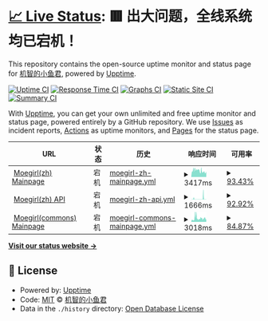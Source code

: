 # [📈 Live Status](https://dragon-fish.github.io/moegirl-uptime): <!--live status--> **🟥 出大问题，全线系统均已宕机！**

This repository contains the open-source uptime monitor and status page for [机智的小鱼君](https://blog.wjghj.cn), powered by [Upptime](https://github.com/upptime/upptime).

[![Uptime CI](https://github.com/dragon-fish/moegirl-uptime/workflows/Uptime%20CI/badge.svg)](https://github.com/dragon-fish/moegirl-uptime/actions?query=workflow%3A%22Uptime+CI%22)
[![Response Time CI](https://github.com/dragon-fish/moegirl-uptime/workflows/Response%20Time%20CI/badge.svg)](https://github.com/dragon-fish/moegirl-uptime/actions?query=workflow%3A%22Response+Time+CI%22)
[![Graphs CI](https://github.com/dragon-fish/moegirl-uptime/workflows/Graphs%20CI/badge.svg)](https://github.com/dragon-fish/moegirl-uptime/actions?query=workflow%3A%22Graphs+CI%22)
[![Static Site CI](https://github.com/dragon-fish/moegirl-uptime/workflows/Static%20Site%20CI/badge.svg)](https://github.com/dragon-fish/moegirl-uptime/actions?query=workflow%3A%22Static+Site+CI%22)
[![Summary CI](https://github.com/dragon-fish/moegirl-uptime/workflows/Summary%20CI/badge.svg)](https://github.com/dragon-fish/moegirl-uptime/actions?query=workflow%3A%22Summary+CI%22)

With [Upptime](https://upptime.js.org), you can get your own unlimited and free uptime monitor and status page, powered entirely by a GitHub repository. We use [Issues](https://github.com/dragon-fish/moegirl-uptime/issues) as incident reports, [Actions](https://github.com/dragon-fish/moegirl-uptime/actions) as uptime monitors, and [Pages](https://dragon-fish.github.io/moegirl-uptime) for the status page.

<!--start: status pages-->
<!-- This summary is generated by Upptime (https://github.com/upptime/upptime) -->
<!-- Do not edit this manually, your changes will be overwritten -->
<!-- prettier-ignore -->
| URL | 状态 | 历史 | 响应时间 | 可用率 |
| --- | ------ | ------- | ------------- | ------ |
| <img alt="" src="https://favicons.githubusercontent.com/zh.moegirl.org.cn" height="13"> [Moegirl(zh) Mainpage](https://zh.moegirl.org.cn/Mainpage) | 宕机 | [moegirl-zh-mainpage.yml](https://github.com/Dragon-Fish/moegirl-uptime/commits/HEAD/history/moegirl-zh-mainpage.yml) | <details><summary><img alt="响应时间趋势" src="./graphs/moegirl-zh-mainpage/response-time-week.png" height="20"> 3417ms</summary><br><a href="https://mgp-status.wjghj.cn/history/moegirl-zh-mainpage"><img alt="响应时间 3937" src="https://img.shields.io/endpoint?url=https%3A%2F%2Fraw.githubusercontent.com%2FDragon-Fish%2Fmoegirl-uptime%2FHEAD%2Fapi%2Fmoegirl-zh-mainpage%2Fresponse-time.json"></a><br><a href="https://mgp-status.wjghj.cn/history/moegirl-zh-mainpage"><img alt="24小时响应时间 2944" src="https://img.shields.io/endpoint?url=https%3A%2F%2Fraw.githubusercontent.com%2FDragon-Fish%2Fmoegirl-uptime%2FHEAD%2Fapi%2Fmoegirl-zh-mainpage%2Fresponse-time-day.json"></a><br><a href="https://mgp-status.wjghj.cn/history/moegirl-zh-mainpage"><img alt="7天响应时间 3417" src="https://img.shields.io/endpoint?url=https%3A%2F%2Fraw.githubusercontent.com%2FDragon-Fish%2Fmoegirl-uptime%2FHEAD%2Fapi%2Fmoegirl-zh-mainpage%2Fresponse-time-week.json"></a><br><a href="https://mgp-status.wjghj.cn/history/moegirl-zh-mainpage"><img alt="30天响应时间 3937" src="https://img.shields.io/endpoint?url=https%3A%2F%2Fraw.githubusercontent.com%2FDragon-Fish%2Fmoegirl-uptime%2FHEAD%2Fapi%2Fmoegirl-zh-mainpage%2Fresponse-time-month.json"></a><br><a href="https://mgp-status.wjghj.cn/history/moegirl-zh-mainpage"><img alt="1年响应时间 3937" src="https://img.shields.io/endpoint?url=https%3A%2F%2Fraw.githubusercontent.com%2FDragon-Fish%2Fmoegirl-uptime%2FHEAD%2Fapi%2Fmoegirl-zh-mainpage%2Fresponse-time-year.json"></a></details> | <details><summary><a href="https://mgp-status.wjghj.cn/history/moegirl-zh-mainpage">93.43%</a></summary><a href="https://mgp-status.wjghj.cn/history/moegirl-zh-mainpage"><img alt="可用率 82.99%" src="https://img.shields.io/endpoint?url=https%3A%2F%2Fraw.githubusercontent.com%2FDragon-Fish%2Fmoegirl-uptime%2FHEAD%2Fapi%2Fmoegirl-zh-mainpage%2Fuptime.json"></a><br><a href="https://mgp-status.wjghj.cn/history/moegirl-zh-mainpage"><img alt="4小时可用率 92.56%" src="https://img.shields.io/endpoint?url=https%3A%2F%2Fraw.githubusercontent.com%2FDragon-Fish%2Fmoegirl-uptime%2FHEAD%2Fapi%2Fmoegirl-zh-mainpage%2Fuptime-day.json"></a><br><a href="https://mgp-status.wjghj.cn/history/moegirl-zh-mainpage"><img alt="7日可用率 93.43%" src="https://img.shields.io/endpoint?url=https%3A%2F%2Fraw.githubusercontent.com%2FDragon-Fish%2Fmoegirl-uptime%2FHEAD%2Fapi%2Fmoegirl-zh-mainpage%2Fuptime-week.json"></a><br><a href="https://mgp-status.wjghj.cn/history/moegirl-zh-mainpage"><img alt="30日可用率 82.99%" src="https://img.shields.io/endpoint?url=https%3A%2F%2Fraw.githubusercontent.com%2FDragon-Fish%2Fmoegirl-uptime%2FHEAD%2Fapi%2Fmoegirl-zh-mainpage%2Fuptime-month.json"></a><br><a href="https://mgp-status.wjghj.cn/history/moegirl-zh-mainpage"><img alt="1年可用率 82.99%" src="https://img.shields.io/endpoint?url=https%3A%2F%2Fraw.githubusercontent.com%2FDragon-Fish%2Fmoegirl-uptime%2FHEAD%2Fapi%2Fmoegirl-zh-mainpage%2Fuptime-year.json"></a></details>
| <img alt="" src="https://favicons.githubusercontent.com/zh.moegirl.org.cn" height="13"> [Moegirl(zh) API](https://zh.moegirl.org.cn/api.php?format=json&action=query&meta=siteinfo) | 宕机 | [moegirl-zh-api.yml](https://github.com/Dragon-Fish/moegirl-uptime/commits/HEAD/history/moegirl-zh-api.yml) | <details><summary><img alt="响应时间趋势" src="./graphs/moegirl-zh-api/response-time-week.png" height="20"> 1666ms</summary><br><a href="https://mgp-status.wjghj.cn/history/moegirl-zh-api"><img alt="响应时间 3390" src="https://img.shields.io/endpoint?url=https%3A%2F%2Fraw.githubusercontent.com%2FDragon-Fish%2Fmoegirl-uptime%2FHEAD%2Fapi%2Fmoegirl-zh-api%2Fresponse-time.json"></a><br><a href="https://mgp-status.wjghj.cn/history/moegirl-zh-api"><img alt="24小时响应时间 275" src="https://img.shields.io/endpoint?url=https%3A%2F%2Fraw.githubusercontent.com%2FDragon-Fish%2Fmoegirl-uptime%2FHEAD%2Fapi%2Fmoegirl-zh-api%2Fresponse-time-day.json"></a><br><a href="https://mgp-status.wjghj.cn/history/moegirl-zh-api"><img alt="7天响应时间 1666" src="https://img.shields.io/endpoint?url=https%3A%2F%2Fraw.githubusercontent.com%2FDragon-Fish%2Fmoegirl-uptime%2FHEAD%2Fapi%2Fmoegirl-zh-api%2Fresponse-time-week.json"></a><br><a href="https://mgp-status.wjghj.cn/history/moegirl-zh-api"><img alt="30天响应时间 3390" src="https://img.shields.io/endpoint?url=https%3A%2F%2Fraw.githubusercontent.com%2FDragon-Fish%2Fmoegirl-uptime%2FHEAD%2Fapi%2Fmoegirl-zh-api%2Fresponse-time-month.json"></a><br><a href="https://mgp-status.wjghj.cn/history/moegirl-zh-api"><img alt="1年响应时间 3390" src="https://img.shields.io/endpoint?url=https%3A%2F%2Fraw.githubusercontent.com%2FDragon-Fish%2Fmoegirl-uptime%2FHEAD%2Fapi%2Fmoegirl-zh-api%2Fresponse-time-year.json"></a></details> | <details><summary><a href="https://mgp-status.wjghj.cn/history/moegirl-zh-api">92.92%</a></summary><a href="https://mgp-status.wjghj.cn/history/moegirl-zh-api"><img alt="可用率 82.51%" src="https://img.shields.io/endpoint?url=https%3A%2F%2Fraw.githubusercontent.com%2FDragon-Fish%2Fmoegirl-uptime%2FHEAD%2Fapi%2Fmoegirl-zh-api%2Fuptime.json"></a><br><a href="https://mgp-status.wjghj.cn/history/moegirl-zh-api"><img alt="4小时可用率 92.64%" src="https://img.shields.io/endpoint?url=https%3A%2F%2Fraw.githubusercontent.com%2FDragon-Fish%2Fmoegirl-uptime%2FHEAD%2Fapi%2Fmoegirl-zh-api%2Fuptime-day.json"></a><br><a href="https://mgp-status.wjghj.cn/history/moegirl-zh-api"><img alt="7日可用率 92.92%" src="https://img.shields.io/endpoint?url=https%3A%2F%2Fraw.githubusercontent.com%2FDragon-Fish%2Fmoegirl-uptime%2FHEAD%2Fapi%2Fmoegirl-zh-api%2Fuptime-week.json"></a><br><a href="https://mgp-status.wjghj.cn/history/moegirl-zh-api"><img alt="30日可用率 82.51%" src="https://img.shields.io/endpoint?url=https%3A%2F%2Fraw.githubusercontent.com%2FDragon-Fish%2Fmoegirl-uptime%2FHEAD%2Fapi%2Fmoegirl-zh-api%2Fuptime-month.json"></a><br><a href="https://mgp-status.wjghj.cn/history/moegirl-zh-api"><img alt="1年可用率 82.51%" src="https://img.shields.io/endpoint?url=https%3A%2F%2Fraw.githubusercontent.com%2FDragon-Fish%2Fmoegirl-uptime%2FHEAD%2Fapi%2Fmoegirl-zh-api%2Fuptime-year.json"></a></details>
| <img alt="" src="https://favicons.githubusercontent.com/commons.moegirl.org.cn" height="13"> [Moegirl(commons) Mainpage](https://commons.moegirl.org.cn/Mainpage) | 宕机 | [moegirl-commons-mainpage.yml](https://github.com/Dragon-Fish/moegirl-uptime/commits/HEAD/history/moegirl-commons-mainpage.yml) | <details><summary><img alt="响应时间趋势" src="./graphs/moegirl-commons-mainpage/response-time-week.png" height="20"> 3018ms</summary><br><a href="https://mgp-status.wjghj.cn/history/moegirl-commons-mainpage"><img alt="响应时间 2669" src="https://img.shields.io/endpoint?url=https%3A%2F%2Fraw.githubusercontent.com%2FDragon-Fish%2Fmoegirl-uptime%2FHEAD%2Fapi%2Fmoegirl-commons-mainpage%2Fresponse-time.json"></a><br><a href="https://mgp-status.wjghj.cn/history/moegirl-commons-mainpage"><img alt="24小时响应时间 2012" src="https://img.shields.io/endpoint?url=https%3A%2F%2Fraw.githubusercontent.com%2FDragon-Fish%2Fmoegirl-uptime%2FHEAD%2Fapi%2Fmoegirl-commons-mainpage%2Fresponse-time-day.json"></a><br><a href="https://mgp-status.wjghj.cn/history/moegirl-commons-mainpage"><img alt="7天响应时间 3018" src="https://img.shields.io/endpoint?url=https%3A%2F%2Fraw.githubusercontent.com%2FDragon-Fish%2Fmoegirl-uptime%2FHEAD%2Fapi%2Fmoegirl-commons-mainpage%2Fresponse-time-week.json"></a><br><a href="https://mgp-status.wjghj.cn/history/moegirl-commons-mainpage"><img alt="30天响应时间 2669" src="https://img.shields.io/endpoint?url=https%3A%2F%2Fraw.githubusercontent.com%2FDragon-Fish%2Fmoegirl-uptime%2FHEAD%2Fapi%2Fmoegirl-commons-mainpage%2Fresponse-time-month.json"></a><br><a href="https://mgp-status.wjghj.cn/history/moegirl-commons-mainpage"><img alt="1年响应时间 2669" src="https://img.shields.io/endpoint?url=https%3A%2F%2Fraw.githubusercontent.com%2FDragon-Fish%2Fmoegirl-uptime%2FHEAD%2Fapi%2Fmoegirl-commons-mainpage%2Fresponse-time-year.json"></a></details> | <details><summary><a href="https://mgp-status.wjghj.cn/history/moegirl-commons-mainpage">84.87%</a></summary><a href="https://mgp-status.wjghj.cn/history/moegirl-commons-mainpage"><img alt="可用率 76.09%" src="https://img.shields.io/endpoint?url=https%3A%2F%2Fraw.githubusercontent.com%2FDragon-Fish%2Fmoegirl-uptime%2FHEAD%2Fapi%2Fmoegirl-commons-mainpage%2Fuptime.json"></a><br><a href="https://mgp-status.wjghj.cn/history/moegirl-commons-mainpage"><img alt="4小时可用率 84.44%" src="https://img.shields.io/endpoint?url=https%3A%2F%2Fraw.githubusercontent.com%2FDragon-Fish%2Fmoegirl-uptime%2FHEAD%2Fapi%2Fmoegirl-commons-mainpage%2Fuptime-day.json"></a><br><a href="https://mgp-status.wjghj.cn/history/moegirl-commons-mainpage"><img alt="7日可用率 84.87%" src="https://img.shields.io/endpoint?url=https%3A%2F%2Fraw.githubusercontent.com%2FDragon-Fish%2Fmoegirl-uptime%2FHEAD%2Fapi%2Fmoegirl-commons-mainpage%2Fuptime-week.json"></a><br><a href="https://mgp-status.wjghj.cn/history/moegirl-commons-mainpage"><img alt="30日可用率 76.09%" src="https://img.shields.io/endpoint?url=https%3A%2F%2Fraw.githubusercontent.com%2FDragon-Fish%2Fmoegirl-uptime%2FHEAD%2Fapi%2Fmoegirl-commons-mainpage%2Fuptime-month.json"></a><br><a href="https://mgp-status.wjghj.cn/history/moegirl-commons-mainpage"><img alt="1年可用率 76.09%" src="https://img.shields.io/endpoint?url=https%3A%2F%2Fraw.githubusercontent.com%2FDragon-Fish%2Fmoegirl-uptime%2FHEAD%2Fapi%2Fmoegirl-commons-mainpage%2Fuptime-year.json"></a></details>

<!--end: status pages-->

[**Visit our status website →**](https://dragon-fish.github.io/moegirl-uptime)

## 📄 License

- Powered by: [Upptime](https://github.com/upptime/upptime)
- Code: [MIT](./LICENSE) © [机智的小鱼君](https://blog.wjghj.cn)
- Data in the `./history` directory: [Open Database License](https://opendatacommons.org/licenses/odbl/1-0/)
